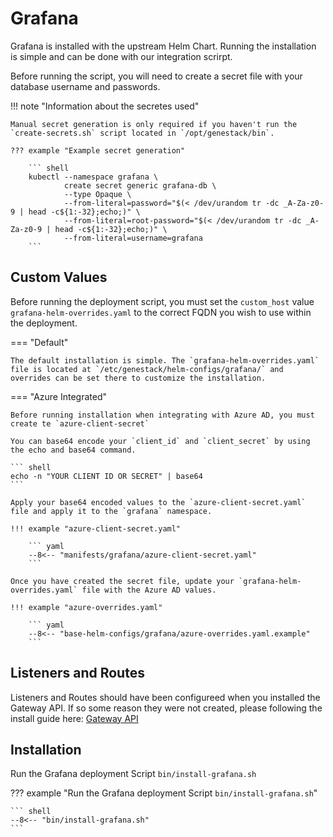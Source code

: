# Grafana

Grafana is installed with the upstream Helm Chart. Running the installation is simple and can be done with our integration scrirpt.

Before running the script, you will need to create a secret file with your database username and passwords.

!!! note "Information about the secretes used"

    Manual secret generation is only required if you haven't run the `create-secrets.sh` script located in `/opt/genestack/bin`.

    ??? example "Example secret generation"

        ``` shell
        kubectl --namespace grafana \
                create secret generic grafana-db \
                --type Opaque \
                --from-literal=password="$(< /dev/urandom tr -dc _A-Za-z0-9 | head -c${1:-32};echo;)" \
                --from-literal=root-password="$(< /dev/urandom tr -dc _A-Za-z0-9 | head -c${1:-32};echo;)" \
                --from-literal=username=grafana
        ```

## Custom Values

Before running the deployment script, you must set the `custom_host` value `grafana-helm-overrides.yaml` to the correct FQDN you wish to use within the deployment.

=== "Default"

    The default installation is simple. The `grafana-helm-overrides.yaml` file is located at `/etc/genestack/helm-configs/grafana/` and overrides can be set there to customize the installation.

=== "Azure Integrated"

    Before running installation when integrating with Azure AD, you must create te `azure-client-secret`

    You can base64 encode your `client_id` and `client_secret` by using the echo and base64 command.

    ``` shell
    echo -n "YOUR CLIENT ID OR SECRET" | base64
    ```

    Apply your base64 encoded values to the `azure-client-secret.yaml` file and apply it to the `grafana` namespace.

    !!! example "azure-client-secret.yaml"

        ``` yaml
        --8<-- "manifests/grafana/azure-client-secret.yaml"
        ```

    Once you have created the secret file, update your `grafana-helm-overrides.yaml` file with the Azure AD values.

    !!! example "azure-overrides.yaml"

        ``` yaml
        --8<-- "base-helm-configs/grafana/azure-overrides.yaml.example"
        ```

## Listeners and Routes

Listeners and Routes should have been configureed when you installed the Gateway API.  If so some reason they were not created, please following the install guide here: [Gateway API](infrastructure-gateway-api-custom.md)

## Installation

Run the Grafana deployment Script `bin/install-grafana.sh`

??? example "Run the Grafana deployment Script `bin/install-grafana.sh`"

    ``` shell
    --8<-- "bin/install-grafana.sh"
    ```
